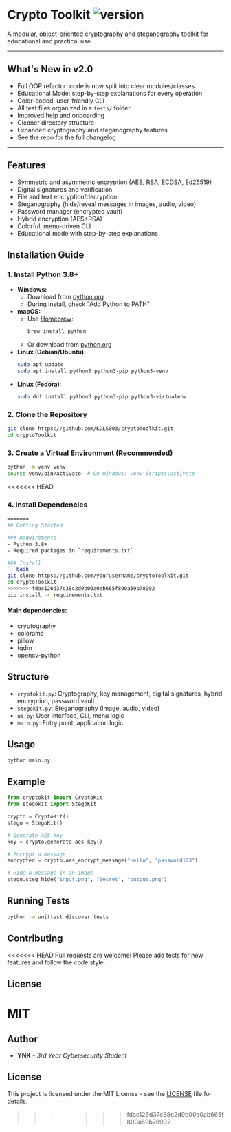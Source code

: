 # Crypto Toolkit ![version](https://img.shields.io/badge/version-2.0-blue)

A modular, object-oriented cryptography and steganography toolkit for educational and practical use.

---

## What's New in v2.0
- Full OOP refactor: code is now split into clear modules/classes
- Educational Mode: step-by-step explanations for every operation
- Color-coded, user-friendly CLI
- All test files organized in a `tests/` folder
- Improved help and onboarding
- Cleaner directory structure
- Expanded cryptography and steganography features
- See the repo for the full changelog

---

## Features
- Symmetric and asymmetric encryption (AES, RSA, ECDSA, Ed25519)
- Digital signatures and verification
- File and text encryption/decryption
- Steganography (hide/reveal messages in images, audio, video)
- Password manager (encrypted vault)
- Hybrid encryption (AES+RSA)
- Colorful, menu-driven CLI
- Educational mode with step-by-step explanations

## Installation Guide

### 1. Install Python 3.8+
- **Windows:**
  - Download from [python.org](https://www.python.org/downloads/windows/)
  - During install, check "Add Python to PATH"
- **macOS:**
  - Use [Homebrew](https://brew.sh/):
    ```sh
    brew install python
    ```
  - Or download from [python.org](https://www.python.org/downloads/macos/)
- **Linux (Debian/Ubuntu):**
    ```sh
    sudo apt update
    sudo apt install python3 python3-pip python3-venv
    ```
- **Linux (Fedora):**
    ```sh
    sudo dnf install python3 python3-pip python3-virtualenv
    ```

### 2. Clone the Repository
```sh
git clone https://github.com/KDLS003/cryptoToolkit.git
cd cryptoToolkit
```

### 3. Create a Virtual Environment (Recommended)
```sh
python -m venv venv
source venv/bin/activate  # On Windows: venv\Scripts\activate
```

<<<<<<< HEAD
### 4. Install Dependencies
```sh
=======
## Getting Started

### Requirements
- Python 3.8+
- Required packages in `requirements.txt`

### Install
```bash
git clone https://github.com/yourusername/cryptoToolkit.git
cd cryptoToolkit
>>>>>>> fdac126d37c38c2d9b00a0ab665f890a59b78992
pip install -r requirements.txt
```

#### Main dependencies:
- cryptography
- colorama
- pillow
- tqdm
- opencv-python

## Structure

- `cryptokit.py`: Cryptography, key management, digital signatures, hybrid encryption, password vault
- `stegokit.py`: Steganography (image, audio, video)
- `ui.py`: User interface, CLI, menu logic
- `main.py`: Entry point, application logic

## Usage

```sh
python main.py
```

## Example

```python
from cryptokit import CryptoKit
from stegokit import StegoKit

crypto = CryptoKit()
stego = StegoKit()

# Generate AES key
key = crypto.generate_aes_key()

# Encrypt a message
encrypted = crypto.aes_encrypt_message("Hello", "password123")

# Hide a message in an image
stego.steg_hide("input.png", "Secret", "output.png")
```

## Running Tests

```sh
python -m unittest discover tests
```

## Contributing

<<<<<<< HEAD
Pull requests are welcome! Please add tests for new features and follow the code style.

## License

MIT 
=======
## Author

- **YNK** - *3rd Year Cybersecurity Student*

## License

This project is licensed under the MIT License - see the [LICENSE](LICENSE) file for details. 
>>>>>>> fdac126d37c38c2d9b00a0ab665f890a59b78992
